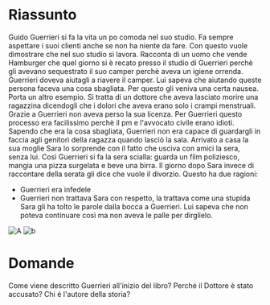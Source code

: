 # Riassunto
Guido Guerrieri si fa la vita un po comoda nel suo studio. Fa sempre aspettare i suoi clienti anche se non ha niente da fare. Con questo vuole dimostrare che nel suo studio si lavora. Racconta di un uomo che vende Hamburger che quel giorno si è recato presso il studio di Guerrieri perchè gli avevano sequestrato il suo camper perchè aveva un igiene orrenda. Guerrieri doveva aiutagli a riavere il camper. Lui sapeva che aiutando queste persona faceva una cosa sbagliata. Per questo gli veniva una certa nausea.
Porta un altro esempio. Si tratta di un dottore che aveva lasciato morire una ragazzina dicendogli che i dolori che aveva erano solo i crampi menstruali. Grazie a Guerrieri non aveva perso la sua licenza. Per Guerrieri questo processo era facilissimo perchè il pm e l'avvocato civile erano idioti. Sapendo che era la cosa sbagliata, Guerrieri non era capace di guardargli in faccia agli genitori della ragazza quando lasciò la sala.
Arrivato a casa la sua moglie Sara lo sorprende con il fatto che usciva con amici la sera, senza lui. Così Guerrieri si fa la sera scialla: guarda un film poliziesco, mangia una pizza surgelata e beve una birra.
Il giorno dopo Sara invece di raccontare della serata gli dice che vuole il divorzio. Questo ha due ragioni:
- Guerrieri era infedele
- Guerrieri non trattava Sara con respetto, la trattava come una stupida
Sara gli ha tolto le parole dalla bocca a Guerrieri. Lui sapeva che non poteva continuare così ma non aveva le palle per dirglielo. 

![A](https://cdn.discordapp.com/attachments/818403821599457280/978328182300242001/Testimone_1_1-2-1.jpg)
![b](https://cdn.discordapp.com/attachments/818403821599457280/978328182639951923/Testimone_1_1-2-2.jpg)

# Domande
Come viene descritto Guerrieri all'inizio del libro?
Perché il Dottore è stato accusato?
Chi é l'autore della storia?